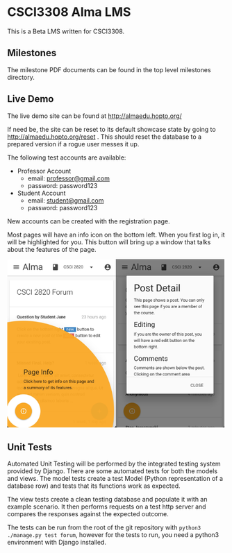 # CSCI3308 Alma LMS

This is a Beta LMS written for CSCI3308.

## Milestones

The milestone PDF documents can be found in the top level milestones directory.

## Live Demo

The live demo site can be found at http://almaedu.hopto.org/

If need be, the site can be reset to its default showcase state by going to http://almaedu.hopto.org/reset
. This should reset the database to a prepared version if a rogue user messes it up.

The following test accounts are available:
- Professor Account
  - email: professor@gmail.com
  - password: password123
- Student Account
  - email: student@gmail.com
  - password: password123

New accounts can be created with the registration page.

Most pages will have an info icon on the bottom left. When you first log in, it will be highlighted for you. This button will bring up a window that talks about the features of the page.

<img src="https://github.com/StasJ/CSCI3308/blob/master/static/discovery.jpg" width="250"><img src="https://github.com/StasJ/CSCI3308/blob/master/static/info.jpg" width="250">


## Unit Tests

Automated Unit Testing will be performed by the integrated testing system provided by Django. There are some automated tests for both the models and views. The model tests create a test Model (Python representation of a database row) and tests that its functions work as expected.

The view tests create a clean testing database and populate it with an example scenario. It then performs requests on a test http server and compares the responses against the expected outcome.

The tests can be run from the root of the git repository with `python3 ./manage.py test forum`, however for the tests to run, you need a python3 environment with Django installed.

